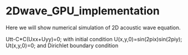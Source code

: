 # 2Dwave_GPU_implementation

Here we will show numerical simulation of 2D acoustic wave equation.

Utt-C*C(Uxx+Uyy)=0;
with initial condition
U(x,y,0)=sin(2pix)sin(2piy);
Ut(x,y,0)=0;
and Dirichlet boundary condition

